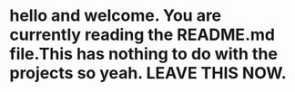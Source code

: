 # hello and welcome. You are currently reading the README.md file.This has nothing to do with the projects so yeah. LEAVE THIS NOW.
